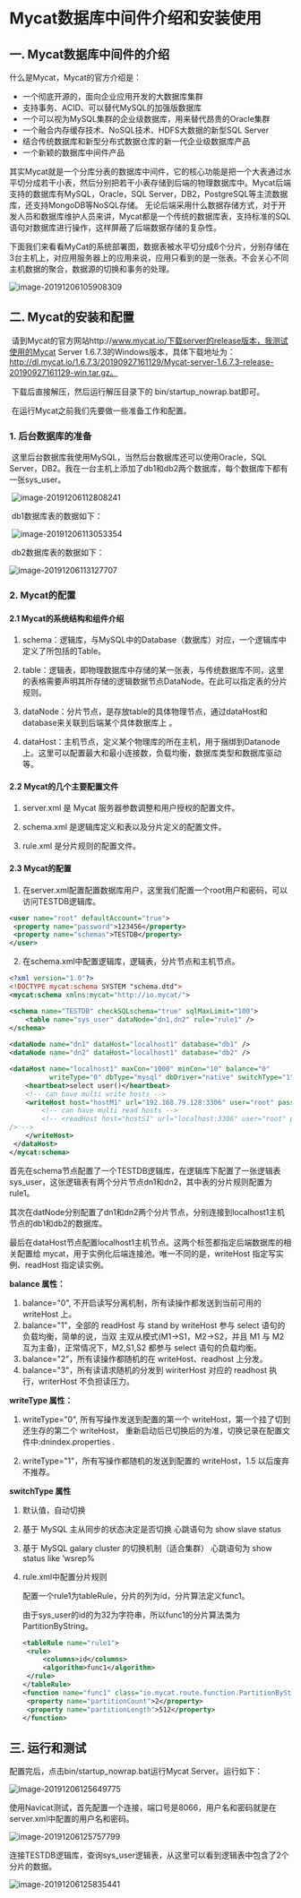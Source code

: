 

# Mycat数据库中间件介绍和安装使用

## 一. Mycat数据库中间件的介绍

  什么是Mycat，Mycat的官方介绍是：

- 一个彻底开源的，面向企业应用开发的大数据库集群
- 支持事务、ACID、可以替代MySQL的加强版数据库
- 一个可以视为MySQL集群的企业级数据库，用来替代昂贵的Oracle集群
- 一个融合内存缓存技术、NoSQL技术、HDFS大数据的新型SQL Server
- 结合传统数据库和新型分布式数据仓库的新一代企业级数据库产品
- 一个新颖的数据库中间件产品

​    其实Mycat就是一个分库分表的数据库中间件，它的核心功能是把一个大表通过水平切分成若干小表，然后分别把若干小表存储到后端的物理数据库中。Mycat后端支持的数据库有MySQL，Oracle，SQL Server，DB2，PostgreSQL等主流数据库，还支持MongoDB等NoSQL存储。
​    无论后端采用什么数据存储方式，对于开发人员和数据库维护人员来讲，Mycat都是一个传统的数据库表，支持标准的SQL语句对数据库进行操作，这样屏蔽了后端数据存储的复杂性。

​     下面我们来看看MyCat的系统部署图，数据表被水平切分成6个分片，分别存储在3台主机上，对应用服务器上的应用来说，应用只看到的是一张表。不会关心不同主机数据的聚合，数据源的切换和事务的处理。

![image-20191206105908309](images/image-20191206105908309.png)

## 二. Mycat的安装和配置

​     请到Mycat的官方网站http://www.mycat.io/下载server的release版本，我测试使用的Mycat Server 1.6.7.3的Windows版本，具体下载地址为：http://dl.mycat.io/1.6.7.3/20190927161129/Mycat-server-1.6.7.3-release-20190927161129-win.tar.gz。

​    下载后直接解压，然后运行解压目录下的 bin/startup_nowrap.bat即可。

​     在运行Mycat之前我们先要做一些准备工作和配置。

### **1. 后台数据库的准备**

​    这里后台数据库我使用MySQL，当然后台数据库还可以使用Oracle，SQL Server，DB2。我在一台主机上添加了db1和db2两个数据库，每个数据库下都有一张sys_user。

​    ![image-20191206112808241](images/image-20191206112808241.png)

​    db1数据库表的数据如下：

​    ![image-20191206113053354](images/image-20191206113053354.png)

​    db2数据库表的数据如下：

![image-20191206113127707](images/image-20191206113127707.png)

### **2. Mycat的配置**

#### 2.1 Mycat的系统结构和组件介绍

1. schema：逻辑库，与MySQL中的Database（数据库）对应，一个逻辑库中定义了所包括的Table。 

2. table：逻辑表，即物理数据库中存储的某一张表，与传统数据库不同，这里的表格需要声明其所存储的逻辑数据节点DataNode。在此可以指定表的分片规则。 

3. dataNode：分片节点，是存放table的具体物理节点，通过dataHost和database来关联到后端某个具体数据库上 。

4. dataHost：主机节点，定义某个物理库的所在主机，用于捆绑到Datanode上。这里可以配置最大和最小连接数，负载均衡，数据库类型和数据库驱动等。

#### 2.2 Mycat的几个主要配置文件

1. server.xml 是 Mycat 服务器参数调整和用户授权的配置文件。

2. schema.xml 是逻辑库定义和表以及分片定义的配置文件。

3. rule.xml 是分片规则的配置文件。

#### 2.3 Mycat的配置

1.    在server.xml配置配置数据库用户，这里我们配置一个root用户和密码，可以访问TESTDB逻辑库。


   ```xml
   <user name="root" defaultAccount="true">
   	<property name="password">123456</property>
   	<property name="schemas">TESTDB</property>
   </user>
   ```
2. 在schema.xml中配置逻辑库，逻辑表，分片节点和主机节点。

```xml
<?xml version="1.0"?>
<!DOCTYPE mycat:schema SYSTEM "schema.dtd">
<mycat:schema xmlns:mycat="http://io.mycat/">

<schema name="TESTDB" checkSQLschema="true" sqlMaxLimit="100">
	<table name="sys_user" dataNode="dn1,dn2" rule="rule1" />
</schema>
    
<dataNode name="dn1" dataHost="localhost1" database="db1" />
<dataNode name="dn2" dataHost="localhost1" database="db2" />

<dataHost name="localhost1" maxCon="1000" minCon="10" balance="0"
		  writeType="0" dbType="mysql" dbDriver="native" switchType="1"  slaveThreshold="100">
	<heartbeat>select user()</heartbeat>
	<!-- can have multi write hosts -->
	<writeHost host="hostM1" url="192.168.79.128:3306" user="root" password="123456">
        <!-- can have multi read hosts -->
        <!-- <readHost host="hostS1" url="localhost:3306" user="root" password="123456"
/> -->
	</writeHost>
 </dataHost>
</mycat:schema>
```

​    首先在schema节点配置了一个TESTDB逻辑库，在逻辑库下配置了一张逻辑表sys_user，这张逻辑表有两个分片节点dn1和dn2，其中表的分片规则配置为rule1。

​    其次在datNode分别配置了dn1和dn2两个分片节点，分别连接到localhost1主机节点的db1和db2的数据库。

​    最后在dataHost节点配置localhost1主机节点。这两个标签都指定后端数据库的相关配置给 mycat，用于实例化后端连接池。唯一不同的是，writeHost 指定写实例、readHost 指定读实例。

**balance 属性：**

1. balance="0", 不开启读写分离机制，所有读操作都发送到当前可用的 writeHost 上。
2. balance="1"，全部的 readHost 与 stand by writeHost 参与 select 语句的负载均衡，简单的说，当双
主双从模式(M1->S1，M2->S2，并且 M1 与 M2 互为主备)，正常情况下，M2,S1,S2 都参与 select 语句的负载均衡。
3. balance="2"，所有读操作都随机的在 writeHost、readhost 上分发。
4. balance="3"，所有读请求随机的分发到 wiriterHost 对应的 readhost 执行，writerHost 不负担读压力。

**writeType 属性：**

1. writeType="0", 所有写操作发送到配置的第一个 writeHost，第一个挂了切到还生存的第二个 writeHost，
    重新启动后已切换后的为准，切换记录在配置文件中:dnindex.properties .

2. writeType="1"，所有写操作都随机的发送到配置的 writeHost，1.5 以后废弃不推荐。 

  **switchType 属性**

1. 默认值，自动切换

2. 基于 MySQL 主从同步的状态决定是否切换
   心跳语句为 show slave status

3. 基于 MySQL galary cluster 的切换机制（适合集群）
   心跳语句为 show status like ‘wsrep%

   
   
3. rule.xml中配置分片规则

      配置一个rule1为tableRule，分片的列为id，分片算法定义func1。
   
      由于sys_user的id的为32为字符串，所以func1的分片算法类为PartitionByString。
   
   ```xml
   <tableRule name="rule1">
   	<rule>
   		<columns>id</columns>
   		<algorithm>func1</algorithm>
   	</rule>
   </tableRule>
   <function name="func1" class="io.mycat.route.function.PartitionByString">
   	<property name="partitionCount">2</property>
   	<property name="partitionLength">512</property>
   </function>
   ```

## 三. 运行和测试

配置完后，点击bin/startup_nowrap.bat运行Mycat Server。运行如下：

![image-20191206125649775](images/image-20191206125649775.png)

使用Navicat测试，首先配置一个连接，端口号是8066，用户名和密码就是在server.xml中配置的用户名和密码。

![image-20191206125757799](images/image-20191206125757799.png)

连接TESTDB逻辑库，查询sys_user逻辑表，从这里可以看到逻辑表中包含了2个分片的数据。

![image-20191206125835441](images/image-20191206125835441.png)